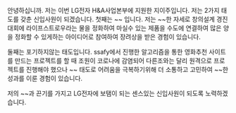 안녕하십니까. 저는 이번 LG전자 H&A사업본부에 지원한 지이주입니다.
저는 2가지 태도를 갖춘 신입사원이 되겠습니다.
첫째는 ~~ 입니다.
저는 ~~한 자세로 창의설계 경진대회에 라이프스트로우라는 물을 정화하여 마실수 있는 제품을 수도에 연결하여 많은 양을 정화할 수 있게하는  아이디어로 참여하여 장려상을 받은 경험이 있습니다. 

둘째는 포기하지않는 태도입니다.
ssafy에서 진행한 알고리즘을 통한 영화추천 사이트를 만드는 프로젝트를 할 때 조원이 코로나에 감염되어 다른조와는 달리 원격으로 프로젝트를 진행해야 했으나 ~~ 태도로 어려움을 극복하기위해 더 소통하고 고민하여 ~~한 성과를 이룬 경험이 있습니다.

저의 ~~과 끈기를 가지고 LG전자에 보탬이 되는 센스있는 신입사원이 되도록 노력하겠습니다.